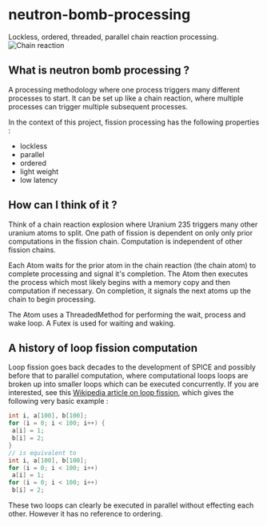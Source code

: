 # neutron-bomb-processing
Lockless, ordered, threaded, parallel chain reaction processing.
![Chain reaction](https://upload.wikimedia.org/wikipedia/commons/f/f0/Nuclear_fission_chain_reaction.svg "uranium chain reaction")

## What is neutron bomb processing ?

A processing methodology where one process triggers many different processes to start. It can be set up like a chain reaction,
where multiple processes can trigger multiple subsequent processes.

In the context of this project, fission processing has the following properties :
* lockless
* parallel
* ordered
* light weight
* low latency

## How can I think of it ?

Think of a chain reaction explosion where Uranium 235 triggers many other uranium atoms to split. One path of fission is dependent on only only prior computations in the fission chain. Computation is independent of other fission chains.

Each Atom waits for the prior atom in the chain reaction (the chain atom) to complete processing and signal it's completion. The Atom then
executes the process which most likely begins with a memory copy and then computation if necessary. On completion, it signals the next atoms
up the chain to begin processing.

The Atom uses a ThreadedMethod for performing the wait, process and wake loop. A Futex is used for waiting and waking.

## A history of loop fission computation

Loop fission goes back decades to the development of SPICE and possibly before that to parallel computation, where computational loops
loops are broken up into smaller loops which can be executed concurrently. If you are interested, see this [Wikipedia article on
loop fission](https://en.wikipedia.org/wiki/Loop_fission_and_fusion), which gives the following very basic example :
```C
int i, a[100], b[100];
for (i = 0; i < 100; i++) {
 a[i] = 1;
 b[i] = 2;
}
// is equivalent to
int i, a[100], b[100];
for (i = 0; i < 100; i++)
 a[i] = 1;                     
for (i = 0; i < 100; i++)
 b[i] = 2;
 ```
 These two loops can clearly be executed in parallel without effecting each other. However it has no reference to ordering.
